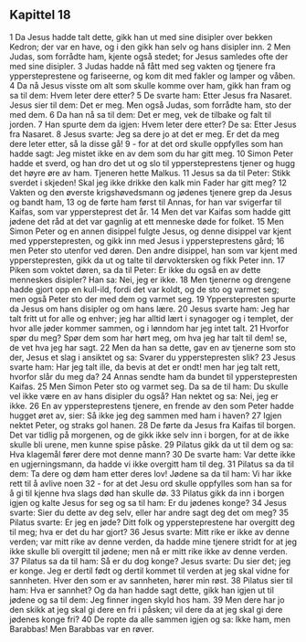 ## Kapittel 18

1 Da Jesus hadde talt dette, gikk han ut med sine disipler over bekken Kedron; der var en have, og i den gikk han selv og hans disipler inn.
2 Men Judas, som forrådte ham, kjente også stedet; for Jesus samledes ofte der med sine disipler.
3 Judas hadde nå fått med seg vakten og tjenere fra yppersteprestene og fariseerne, og kom dit med fakler og lamper og våben.
4 Da nå Jesus visste om alt som skulle komme over ham, gikk han fram og sa til dem: Hvem leter dere etter?
5 De svarte ham: Etter Jesus fra Nasaret. Jesus sier til dem: Det er meg. Men også Judas, som forrådte ham, sto der med dem.
6 Da han nå sa til dem: Det er meg, vek de tilbake og falt til jorden.
7 Han spurte dem da igjen: Hvem leter dere etter? De sa: Etter Jesus fra Nasaret.
8 Jesus svarte: Jeg sa dere jo at det er meg. Er det da meg dere leter etter, så la disse gå!
9 - for at det ord skulle oppfylles som han hadde sagt: Jeg mistet ikke en av dem som du har gitt meg.
10 Simon Peter hadde et sverd, og han dro det ut og slo til yppersteprestens tjener og hugg det høyre øre av ham. Tjeneren hette Malkus.
11 Jesus sa da til Peter: Stikk sverdet i skjeden! Skal jeg ikke drikke den kalk min Fader har gitt meg?
12 Vakten og den øverste krigshøvedsmann og jødenes tjenere grep da Jesus og bandt ham,
13 og de førte ham først til Annas, for han var svigerfar til Kaifas, som var yppersteprest det år.
14 Men det var Kaifas som hadde gitt jødene det råd at det var gagnlig at ett menneske døde for folket.
15 Men Simon Peter og en annen disippel fulgte Jesus, og denne disippel var kjent med ypperstepresten, og gikk inn med Jesus i yppersteprestens gård;
16 men Peter sto utenfor ved døren. Den andre disippel, han som var kjent med ypperstepresten, gikk da ut og talte til dørvoktersken og fikk Peter inn.
17 Piken som voktet døren, sa da til Peter: Er ikke du også en av dette menneskes disipler? Han sa: Nei, jeg er ikke.
18 Men tjenerne og drengene hadde gjort opp en kull-ild, fordi det var koldt, og de sto og varmet seg; men også Peter sto der med dem og varmet seg.
19 Ypperstepresten spurte da Jesus om hans disipler og om hans lære.
20 Jesus svarte ham: Jeg har talt fritt ut for alle og enhver; jeg har alltid lært i synagoger og i templet, der hvor alle jøder kommer sammen, og i lønndom har jeg intet talt.
21 Hvorfor spør du meg? Spør dem som har hørt meg, om hva jeg har talt til dem! se, de vet hva jeg har sagt.
22 Men da han sa dette, gav en av tjenerne som sto der, Jesus et slag i ansiktet og sa: Svarer du ypperstepresten slik?
23 Jesus svarte ham: Har jeg talt ille, da bevis at det er ondt! men har jeg talt rett, hvorfor slår du meg da?
24 Annas sendte ham da bundet til ypperstepresten Kaifas.
25 Men Simon Peter sto og varmet seg. Da sa de til ham: Du skulle vel ikke være en av hans disipler du også? Han nektet og sa: Nei, jeg er ikke.
26 En av yppersteprestens tjenere, en frende av den som Peter hadde hugget øret av, sier: Så ikke jeg deg sammen med ham i haven?
27 Igjen nektet Peter, og straks gol hanen.
28 De førte da Jesus fra Kaifas til borgen. Det var tidlig på morgenen, og de gikk ikke selv inn i borgen, for at de ikke skulle bli urene, men kunne spise påske.
29 Pilatus gikk da ut til dem og sa: Hva klagemål fører dere mot denne mann?
30 De svarte ham: Var dette ikke en ugjerningsmann, da hadde vi ikke overgitt ham til deg.
31 Pilatus sa da til dem: Ta dere og døm ham etter deres lov! Jødene sa da til ham: Vi har ikke rett til å avlive noen
32 - for at det Jesu ord skulle oppfylles som han sa for å gi til kjenne hva slags død han skulle dø.
33 Pilatus gikk da inn i borgen igjen og kalte Jesus for seg og sa til ham: Er du jødenes konge?
34 Jesus svarte: Sier du dette av deg selv, eller har andre sagt deg det om meg?
35 Pilatus svarte: Er jeg en jøde? Ditt folk og yppersteprestene har overgitt deg til meg; hva er det du har gjort?
36 Jesus svarte: Mitt rike er ikke av denne verden; var mitt rike av denne verden, da hadde mine tjenere stridt for at jeg ikke skulle bli overgitt til jødene; men nå er mitt rike ikke av denne verden.
37 Pilatus sa da til ham: Så er du dog konge? Jesus svarte: Du sier det; jeg er konge. Jeg er dertil født og dertil kommet til verden at jeg skal vidne for sannheten. Hver den som er av sannheten, hører min røst.
38 Pilatus sier til ham: Hva er sannhet? Og da han hadde sagt dette, gikk han igjen ut til jødene og sa til dem: Jeg finner ingen skyld hos ham.
39 Men dere har jo den skikk at jeg skal gi dere en fri i påsken; vil dere da at jeg skal gi dere jødenes konge fri?
40 De ropte da alle sammen igjen og sa: Ikke ham, men Barabbas! Men Barabbas var en røver.
